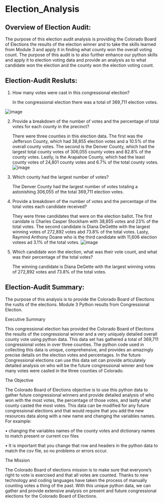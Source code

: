 # Election_Analysis
## Overview of Election Audit:
The purpose of this election audit analysis is providing the Colorado Board of Elections the results of the election winner and to take the skills learned from Module 3 and apply it in finding what county won the overall voting count. The purpose of this audit is to also further enhance our python skills and apply it to election voting data and provide an analysis as to what candidate won the election and the county won the election voting count. 

## Election-Audit Resluts:
1. How many votes were cast in this congressional election?

   In the congressional election there was a total of 369,711 election votes.

![image](https://user-images.githubusercontent.com/91576834/141225583-c156e538-d3f8-4c77-a260-845870dd235f.png)


2. Provide a breakdown of the number of votes and the percentage of total votes for each county in the precinct?

   There were three counties in this election data. The first was the Jefferson County, which had 38,855 election votes and a 10.5% of the overall county votes. The second is the Denver County, which had the largest total county votes of 306,055 county votes and 82.8% of the county votes. Lastly, is the Arapahoe County, which had the least county votes of 24,801 county votes and 6.7% of the total county votes.  
![image](https://user-images.githubusercontent.com/91576834/141225636-cf1f274b-a6fe-42fe-a3a1-371f7c1ba3c4.png)


3. Which county had the largest number of votes?

   The Denver County had the largest number of votes totaling a astonishing 306,055 of the total 369,711 election votes. 

4. Provide a breakdown of the number of votes and the percentage of the total votes each candidate received?
	
   They were three candidates that were on the election ballot. The first canidate is Charles Casper Stockham with 38,855 votes and 23% of the total votes. The second candidate is Diana DeGettte with the largest winning votes of 272,892 votes abd 73.8% of the total votes. Lasty, Raymind Anthony Doane who is the third candidate with 11,606 election votees ad 3.1% of the total votes. 
![image](https://user-images.githubusercontent.com/91576834/141225515-6bb433f0-30ed-4a37-acce-33f51abaff27.png)

 
5. Which candidate won the election, what was their vote count, and what was their percentage of the total votes?

   The winning candidate is Diana DeGette with the largest winning votes of 272,892 votes and 73.8% of the total votes.


## Election-Audit Summary:
The purpose of this analysis is to provide the Colorado Board of Elections the ruslts of the elections. 
Module 3 Python results from Congressional Election.

Executive Summary

This congressional election has provided the Colorado Board of Elections the results of the congressional winner and a very uniquely detailed overall county vote using python data. This data set has gathered a total of 369,711 congressional votes in over three counties. The python code used in collecting this data is unique, comprehensive, and provides an amazingly precise details on the election votes and percentages. In the future Congressional elections can use this data set can provide articulately detailed analysis on who will be the future congressional winner and how many votes were casted in the three counties of Colorado.  

The Objective

The Colorado Board of Elections objective is to use this python data to gather future congressional winners and provide detailed analysis of who won with the most votes, the percentage of those votes, and lastly what county casted the most votes. This data can be modified for any future congressional elections and that would require that you add the new resources data along with a new name and changing the variables names. For example:
	
• changing the variables names of the county votes and dictionary names to match present or current csv files 

• It is important that you change that row and headers in the python data to match the csv file, so no problems or errors occur.  

The Mission

The Colorado Board of elections mission is to make sure that everyone’s right to vote is exercised and that all votes are counted. Thanks to new technology and coding languages have taken the process of manually counting votes a thing of the past. With this unique python data, we can gather and provide extensive analysis on present and future congressional elections for the Colorado Board of Elections. 

	


